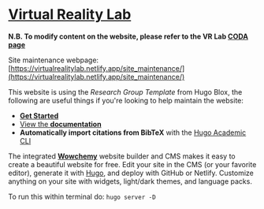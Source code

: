 # [Virtual Reality Lab](https://virtualrealitylab.netlify.app)


**N.B. To modify content on the website, please refer to the VR Lab [CODA page](https://coda.io/d/_dfkFKZfkBvc/Websites_suUeI84V)**

Site maintenance webpage: [https://virtualrealitylab.netlify.app/site_maintenance/](https://virtualrealitylab.netlify.app/site_maintenance/)

This website is using the _Research Group Template_ from Hugo Blox, the following are useful things if you're looking to help maintain the website:

- [**Get Started**](https://hugoblox.com/hugo-themes/)
- [View the **documentation**](https://docs.hugoblox.com/)
- **Automatically import citations from BibTeX** with the [Hugo Academic CLI](https://github.com/GetRD/academic-file-converter)

The integrated [**Wowchemy**](https://hugoblox.com) website builder and CMS makes it easy to create a beautiful website for free. Edit your site in the CMS (or your favorite editor), generate it with [Hugo](https://github.com/gohugoio/hugo), and deploy with GitHub or Netlify. Customize anything on your site with widgets, light/dark themes, and language packs.

To run this within terminal do: `hugo server -D`


